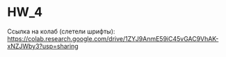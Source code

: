 # HW_4

Ссылка на колаб (слетели шрифты): https://colab.research.google.com/drive/1ZYJ9AnmE59iC45vGAC9VhAK-xNZJWby3?usp=sharing
